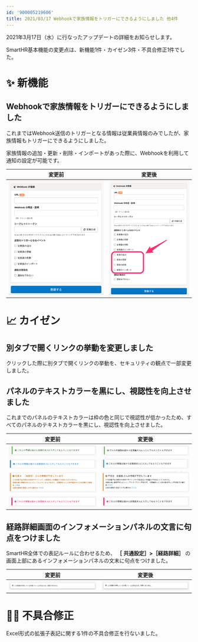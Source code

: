 ```yaml
---
id: '900005219606'
title: 2021/03/17 Webhookで家族情報をトリガーにできるようにしました 他4件
---
```

2021年3月17日（水）に行なったアップデートの詳細をお知らせします。

SmartHR基本機能の変更点は、新機能1件・カイゼン3件・不具合修正1件でした。

# ✨ 新機能

## Webhookで家族情報をトリガーにできるようにしました

これまではWebhook送信のトリガーとなる情報は従業員情報のみでしたが、家族情報もトリガーにできるようにしました。

家族情報の追加・更新・削除・インポートがあった際に、Webhookを利用して通知の設定が可能です。

| 変更前 | 変更後 |
| --- | --- |
| ![__________2021-03-17_18_37_32.png](./__________2021-03-17_18_37_32.png) | ![__________2021-03-18_10_55_01.png](./__________2021-03-18_10_55_01.png) |

# 📈 カイゼン

## 別タブで開くリンクの挙動を変更しました

クリックした際に別タブで開くリンクの挙動を、セキュリティの観点で一部変更しました。

## パネルのテキストカラーを黒にし、視認性を向上させました

これまでのパネルのテキストカラーは枠の色と同じで視認性が低かったため、すべてのパネルのテキストカラーを黒にし、視認性を向上させました。

| 変更前 | 変更後 |
| --- | --- |
| ![111258435-51114200-8660-11eb-8786-9c2507909e49.png](./111258435-51114200-8660-11eb-8786-9c2507909e49.png) | ![111258410-43f45300-8660-11eb-9bef-a4e480c80be0.png](./111258410-43f45300-8660-11eb-9bef-a4e480c80be0.png) |
| ![111258474-671f0280-8660-11eb-8260-92859c956a03.png](./111258474-671f0280-8660-11eb-8260-92859c956a03.png) | ![111258545-8f0e6600-8660-11eb-8998-8a8b457710ed.png](./111258545-8f0e6600-8660-11eb-8998-8a8b457710ed.png) |
| ![111258579-9df51880-8660-11eb-9751-a2190a8f7525.png](./111258579-9df51880-8660-11eb-9751-a2190a8f7525.png) | ![111258648-b9602380-8660-11eb-84c6-2b4257170e56.png](./111258648-b9602380-8660-11eb-84c6-2b4257170e56.png) |
| ![111258675-cb41c680-8660-11eb-9a6a-575b126f03be.png](./111258675-cb41c680-8660-11eb-9a6a-575b126f03be.png) | ![111258690-d268d480-8660-11eb-97c5-0aff3019c849.png](./111258690-d268d480-8660-11eb-97c5-0aff3019c849.png) |

## 経路詳細画面のインフォメーションパネルの文言に句点をつけました

SmartHR全体での表記ルールに合わせるため、 **［**  **共通設定］>［経路詳細］** の画面上部にあるインフォメーションパネルの文末に句点をつけました。

| 変更前 | 変更後 |
| --- | --- |
| ![109593860-1930d780-7b55-11eb-82d6-e787ccb53fd6-2.png](./109593860-1930d780-7b55-11eb-82d6-e787ccb53fd6-2.png) | ![__________2021-03-18_11_13_07.png](./__________2021-03-18_11_13_07.png) |

# 👨‍⚕️ 不具合修正

Excel形式の拡張子表記に関する1件の不具合修正を行ないました。
